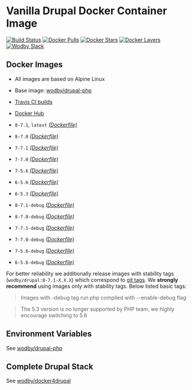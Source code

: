 # Vanilla Drupal Docker Container Image

[![Build Status](https://travis-ci.org/wodby/drupal.svg?branch=master)](https://travis-ci.org/wodby/drupal)
[![Docker Pulls](https://img.shields.io/docker/pulls/wodby/drupal.svg)](https://hub.docker.com/r/wodby/drupal)
[![Docker Stars](https://img.shields.io/docker/stars/wodby/drupal.svg)](https://hub.docker.com/r/wodby/drupal)
[![Docker Layers](https://images.microbadger.com/badges/image/wodby/drupal.svg)](https://microbadger.com/images/wodby/drupal)
[![Wodby Slack](http://slack.wodby.com/badge.svg)](http://slack.wodby.com)

## Docker Images

* All images are based on Alpine Linux
* Base image: [wodby/drupal-php](https://github.com/wodby/drupal-php)
* [Travis CI builds](https://travis-ci.org/wodby/drupal) 
* [Docker Hub](https://hub.docker.com/r/wodby/drupal)

* `8-7.1`, `latest` [_(Dockerfile)_](https://github.com/wodby/drupal/tree/master/8/7/Dockerfile)       
* `8-7.0` [_(Dockerfile)_](https://github.com/wodby/drupal/tree/master/8/7/Dockerfile)       
* `7-7.1` [_(Dockerfile)_](https://github.com/wodby/drupal/tree/master/7/7/Dockerfile)       
* `7-7.0` [_(Dockerfile)_](https://github.com/wodby/drupal/tree/master/7/7/Dockerfile)       
* `7-5.6` [_(Dockerfile)_](https://github.com/wodby/drupal/tree/master/7/5/Dockerfile)       
* `6-5.6` [_(Dockerfile)_](https://github.com/wodby/drupal/tree/master/6/5/Dockerfile)       
* `6-5.3` [_(Dockerfile)_](https://github.com/wodby/drupal/tree/master/6/5/Dockerfile)       
* `8-7.1-debug` [_(Dockerfile)_](https://github.com/wodby/drupal/tree/master/8/7/Dockerfile) 
* `8-7.0-debug` [_(Dockerfile)_](https://github.com/wodby/drupal/tree/master/8/7/Dockerfile) 
* `7-7.1-debug` [_(Dockerfile)_](https://github.com/wodby/drupal/tree/master/7/7/Dockerfile) 
* `7-7.0-debug` [_(Dockerfile)_](https://github.com/wodby/drupal/tree/master/7/7/Dockerfile) 
* `7-5.6-debug` [_(Dockerfile)_](https://github.com/wodby/drupal/tree/master/7/5/Dockerfile) 
* `6-5.6-debug` [_(Dockerfile)_](https://github.com/wodby/drupal/tree/master/6/5/Dockerfile) 

For better reliability we additionally release images with stability tags (`wodby/drupal:8-7.1-X.X.X`) which correspond to [git tags](https://github.com/wodby/drupal/releases). We **strongly recommend** using images only with stability tags. Below listed basic tags:

> Images with -debug tag run php compiled with --enable-debug flag  

> The 5.3 version is no longer supported by PHP team, we highly encourage switching to 5.6 

## Environment Variables

See [wodby/drupal-php](https://github.com/wodby/drupal-php)

## Complete Drupal Stack

See [wodby/docker4drupal](https://github.com/wodby/docker4drupal)
